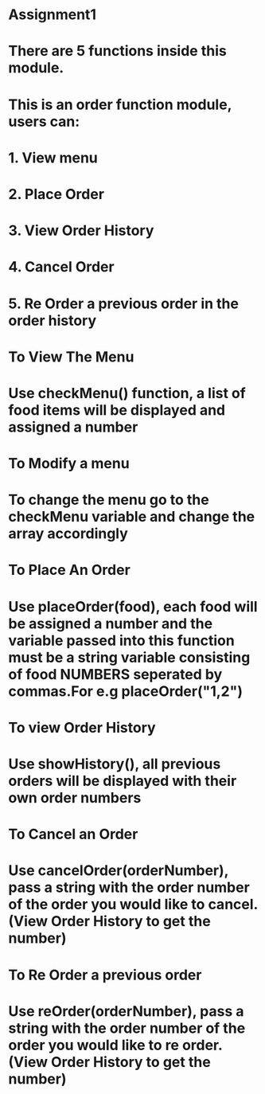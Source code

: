 # Assignment1

# There are 5 functions inside this module.
# This is an order function module, users can:
# 1. View menu
# 2. Place Order
# 3. View Order History
# 4. Cancel Order
# 5. Re Order a previous order in the order history

# To View The Menu
# Use checkMenu() function, a list of food items will be displayed and assigned a number

# To Modify a menu
# To change the menu go to the checkMenu variable and change the array accordingly

# To Place An Order
# Use placeOrder(food), each food will be assigned a number and the variable passed into this function must be a string variable consisting of food NUMBERS seperated by commas.For e.g placeOrder("1,2")

# To view Order History
# Use showHistory(), all previous orders will be displayed with their own order numbers

# To Cancel an Order
# Use cancelOrder(orderNumber), pass a string with the order number of the order you would like to cancel. (View Order History to get the number)

# To Re Order a previous order
# Use reOrder(orderNumber), pass a string with the order number of the order you would like to re order. (View Order History to get the number)
